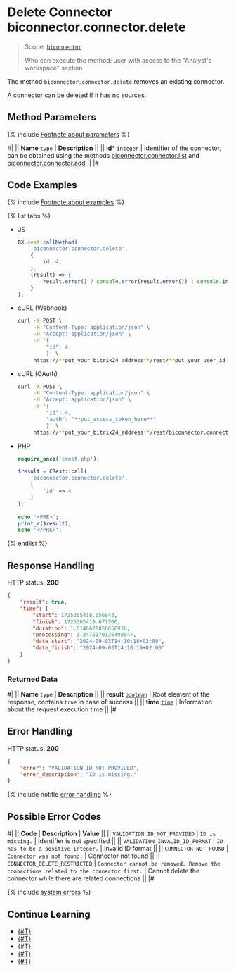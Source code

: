 # Delete Connector biconnector.connector.delete

> Scope: [`biconnector`](../../scopes/permissions.md)
>
> Who can execute the method: user with access to the "Analyst's workspace" section

The method `biconnector.connector.delete` removes an existing connector.

A connector can be deleted if it has no sources.

## Method Parameters

{% include [Footnote about parameters](../../../_includes/required.md) %}

#|
|| **Name**
`type` | **Description** ||
|| **id***
[`integer`](../../data-types.md) | Identifier of the connector, can be obtained using the methods [biconnector.connector.list](./biconnector-connector-list.md) and [biconnector.connector.add](./biconnector-connector-add.md) ||
|#

## Code Examples

{% include [Footnote about examples](../../../_includes/examples.md) %}

{% list tabs %}

- JS

    ```js
    BX.rest.callMethod(
        'biconnector.connector.delete',
        {
            id: 4,
        },
        (result) => {
            result.error() ? console.error(result.error()) : console.info(result.data());
        }
    );
    ```

- cURL (Webhook)

    ```bash
    curl -X POST \
         -H "Content-Type: application/json" \
         -H "Accept: application/json" \
         -d '{
             "id": 4
             }' \
         https://**put_your_bitrix24_address**/rest/**put_your_user_id_here**/**put_your_webhook_here**/biconnector.connector.delete
    ```

- cURL (OAuth)

    ```bash
    curl -X POST \
         -H "Content-Type: application/json" \
         -H "Accept: application/json" \
         -d '{
             "id": 4,
             "auth": "**put_access_token_here**"
             }' \
         https://**put_your_bitrix24_address**/rest/biconnector.connector.delete
    ```

- PHP

    ```php
    require_once('crest.php');

    $result = CRest::call(
        'biconnector.connector.delete',
        [
            'id' => 4
        ]
    );

    echo '<PRE>';
    print_r($result);
    echo '</PRE>';
    ```

{% endlist %}

## Response Handling

HTTP status: **200**

```json
{
    "result": true,
    "time": {
        "start": 1725365418.056843,
        "finish": 1725365419.671506,
        "duration": 1.6146628856658936,
        "processing": 1.3475170135498047,
        "date_start": "2024-09-03T14:10:18+02:00",
        "date_finish": "2024-09-03T14:10:19+02:00"
    }
}
```

### Returned Data

#|
|| **Name**
`type` | **Description** ||
|| **result**
[`boolean`](../../data-types.md) | Root element of the response, contains `true` in case of success ||
|| **time**
[`time`](../../data-types.md#time) | Information about the request execution time ||
|#

## Error Handling

HTTP status: **200**

```json
{
    "error": "VALIDATION_ID_NOT_PROVIDED",
    "error_description": "ID is missing."
}
```

{% include notitle [error handling](../../../_includes/error-info.md) %}

## Possible Error Codes

#|
|| **Code** | **Description** | **Value** ||
|| `VALIDATION_ID_NOT_PROVIDED` | `ID is missing.` | Identifier is not specified ||
|| `VALIDATION_INVALID_ID_FORMAT` | `ID has to be a positive integer.` | Invalid ID format ||
|| `CONNECTOR_NOT_FOUND` | `Connector was not found.` | Connector not found ||
|| `CONNECTOR_DELETE_RESTRICTED` | `Connector cannot be removed. Remove the connections related to the connector first.` | Cannot delete the connector while there are related connections ||
|#

{% include [system errors](../../../_includes/system-errors.md) %}

## Continue Learning

- [{#T}](./biconnector-connector-update.md)
- [{#T}](./biconnector-connector-get.md)
- [{#T}](./biconnector-connector-list.md)
- [{#T}](./biconnector-connector-add.md)
- [{#T}](./biconnector-connector-fields.md)
